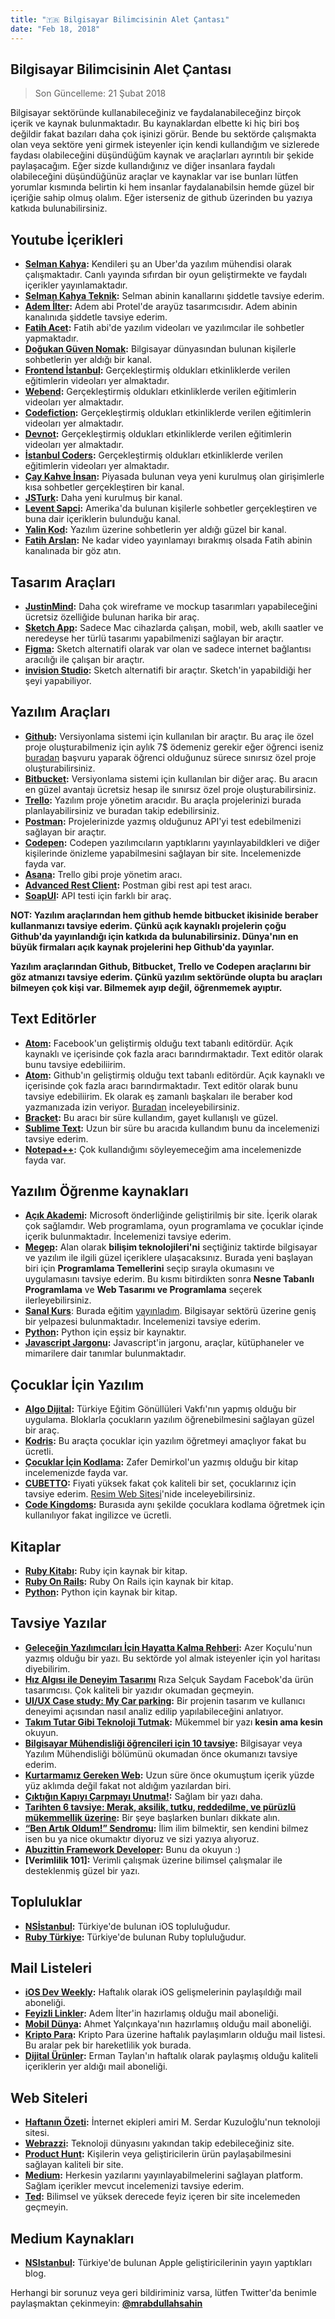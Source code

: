 ```yaml
---
title: "🇹🇷 Bilgisayar Bilimcisinin Alet Çantası"
date: "Feb 18, 2018"
---
```


## Bilgisayar Bilimcisinin Alet Çantası

> Son Güncelleme: 21 Şubat 2018

Bilgisayar sektöründe kullanabileceğiniz ve faydalanabileceğinz birçok içerik ve kaynak bulunmaktadır. Bu kaynaklardan elbette ki hiç biri boş değildir fakat bazıları daha çok işinizi görür. Bende bu sektörde çalışmakta olan veya sektöre yeni girmek isteyenler için kendi kullandığım ve sizlerede faydası olabileceğini düşündüğüm kaynak ve araçlarları ayrıntılı bir şekide paylaşacağım. Eğer sizde kullandığınız ve diğer insanlara faydalı olabileceğini düşündüğünüz araçlar ve kaynaklar var ise bunları lütfen yorumlar kısmında belirtin ki hem insanlar faydalanabilsin hemde güzel bir içeriğie sahip olmuş olalım. Eğer isterseniz de github üzerinden bu yazıya katkıda bulunabilirsiniz.


## Youtube İçerikleri
 - **[Selman Kahya](https://www.youtube.com/user/SirChintzy/videos):** Kendileri şu an Uber'da yazılım mühendisi olarak çalışmaktadır. Canlı yayında sıfırdan bir oyun geliştirmekte ve faydalı içerikler yayınlamaktadır.
 - **[Selman Kahya Teknik](https://www.youtube.com/channel/UCmp2rZ-cJJ_TQupBzzR7LdA):** Selman abinin kanallarını şiddetle tavsiye ederim.
 - **[Adem İlter](https://www.youtube.com/user/ademilter/featured):** Adem abi Protel'de arayüz tasarımcısıdır. Adem abinin kanalınıda şiddetle tavsiye ederim.
 - **[Fatih Acet](https://www.youtube.com/channel/UCvANtNYHe556zUWm6VzJenQ):** Fatih abi'de yazılım videoları ve yazılımcılar ile sohbetler yapmaktadır.
 - **[Doğukan Güven Nomak](https://www.youtube.com/channel/UCbu25feEIe6fY9fZx8BCMSA):** Bilgisayar dünyasından bulunan kişilerle sohbetlerin yer aldığı bir kanal.
 - **[Frontend İstanbul](https://www.youtube.com/channel/UC3fh1Y6TcRPE-W_bdxfT2cg):** Gerçekleştirmiş oldukları etkinliklerde verilen eğitimlerin videoları yer almaktadır.
 - **[Webend](https://www.youtube.com/channel/UCUmfDu4Ux_uD9Hv5GKtNHAg):** Gerçekleştirmiş oldukları etkinliklerde verilen eğitimlerin videoları yer almaktadır.
 - **[Codefiction](https://www.youtube.com/channel/UCq3oLmam_8au66Hyw2-BJtg):** Gerçekleştirmiş oldukları etkinliklerde verilen eğitimlerin videoları yer almaktadır.
 - **[Devnot](https://www.youtube.com/channel/UCgKcX7YBsGbdLrZQyOKMLQA):** Gerçekleştirmiş oldukları etkinliklerde verilen eğitimlerin videoları yer almaktadır.
 - **[İstanbul Coders](https://www.youtube.com/channel/UCnrnk2aCRuFillw5PvDjKjA):** Gerçekleştirmiş oldukları etkinliklerde verilen eğitimlerin videoları yer almaktadır.
 - **[Çay Kahve İnsan](https://www.youtube.com/channel/UCD37i3UdHYc9MJ1MnuQ6n2Q/videos):** Piyasada bulunan veya yeni kurulmuş olan girişimlerle kısa sohbetler gerçekleştiren bir kanal.
 - **[JSTurk](https://www.youtube.com/channel/UCO641Hgg_zzLLK7L-Kl4HNQ):** Daha yeni kurulmuş bir kanal.
 - **[Levent Sapci](https://www.youtube.com/channel/UCxljr3GZos72yJ9XLvbGYcA):** Amerika'da bulunan kişilerle sohbetler gerçekleştiren ve buna dair içeriklerin bulunduğu kanal.
 - **[Yalin Kod](https://www.youtube.com/channel/UCiziEYDqww4rn3wn7otqHQQ/featured):** Yazılım üzerine sohbetlerin yer aldığı güzel bir kanal.
 - **[Fatih Arslan](https://www.youtube.com/channel/UCbUr0322a84OUtaqtcflYmA):** Ne kadar video yayınlamayı bırakmış olsada Fatih abinin kanalınada bir göz atın.


## Tasarım Araçları
 - **[JustinMind](https://www.justinmind.com):** Daha çok wireframe ve mockup tasarımları yapabileceğini ücretsiz özelliğide bulunan harika bir araç.
 - **[Sketch App](https://www.sketchapp.com):** Sadece Mac cihazlarda çalışan, mobil, web, akıllı saatler ve neredeyse her türlü tasarımı yapabilmenizi sağlayan bir araçtır.
 - **[Figma](https://www.figma.com):** Sketch alternatifi olarak var olan ve sadece internet bağlantısı aracılığı ile çalışan bir araçtır.
 - **[invision Studio](https://www.invisionapp.com/studio):** Sketch alternatifi bir araçtır. Sketch'in yapabildiği her şeyi yapabiliyor.


## Yazılım Araçları
 - **[Github](https://github.com):** Versiyonlama sistemi için kullanılan bir araçtır. Bu araç ile özel proje oluşturabilmeniz için aylık 7$ ödemeniz gerekir eğer öğrenci iseniz [buradan](https://education.github.com/) başvuru yaparak öğrenci olduğunuz sürece sınırsız özel proje oluşturabilirsiniz.
 - **[Bitbucket](https://bitbucket.org/product):** Versiyonlama sistemi için kullanılan bir diğer araç. Bu aracın en güzel avantajı ücretsiz hesap ile sınırsız özel proje oluşturabilirsiniz.
 - **[Trello](https://trello.com):** Yazılım proje yönetim aracıdır. Bu araçla projelerinizi burada planlayabilirsiniz ve buradan takip edebilirsiniz.
 - **[Postman](https://www.getpostman.com):** Projelerinizde yazmış olduğunuz API'yi test edebilmenizi sağlayan bir araçtır.
 - **[Codepen](https://codepen.io/):** Codepen yazılımcıların yaptıklarını yayınlayabildkleri ve diğer kişilerinde önizleme yapabilmesini sağlayan bir site. İncelemenizde fayda var.
 - **[Asana](https://asana.com):** Trello gibi proje yönetim aracı.
 - **[Advanced Rest Client](https://install.advancedrestclient.com/#/install):** Postman gibi rest api test aracı.
 - **[SoapUI](https://www.soapui.org):** API testi için farklı bir araç.


 **NOT: Yazılım araçlarından hem github hemde bitbucket ikisinide beraber kullanmanızı tavsiye ederim. Çünkü açık kaynaklı projelerin çoğu Github'da yayınlandığı için katkıda da bulunabilirsiniz. Dünya'nın en büyük firmaları açık kaynak projelerini hep Github'da yayınlar.** 
 
 **Yazılım araçlarından Github, Bitbucket, Trello ve Codepen araçlarını bir göz atmanızı tavsiye ederim. Çünkü yazılım sektöründe olupta bu araçları bilmeyen çok kişi var. Bilmemek ayıp değil, öğrenmemek ayıptır.**



## Text Editörler
 - **[Atom](https://atom.io):** Facebook'un geliştirmiş olduğu text tabanlı editördür. Açık kaynaklı ve içerisinde çok fazla aracı barındırmaktadır. Text editör olarak bunu tavsiye edebiliirim.
 - **[Atom](https://atom.io):** Github'ın geliştirmiş olduğu text tabanlı editördür. Açık kaynaklı ve içerisinde çok fazla aracı barındırmaktadır. Text editör olarak bunu tavsiye edebiliirim. Ek olarak eş zamanlı başkaları ile beraber kod yazmanızada izin veriyor. [Buradan](https://teletype.atom.io) inceleyebilirsiniz.
 - **[Bracket](http://brackets.io):** Bu aracı bir süre kullandım, gayet kullanışlı ve güzel.
 - **[Sublime Text](https://www.sublimetext.com):** Uzun bir süre bu aracıda kullandım bunu da incelemenizi tavsiye ederim.
 - **[Notepad++](https://notepad-plus-plus.org):** Çok kullandığımı söyleyemeceğim ama incelemenizde fayda var.


## Yazılım Öğrenme kaynakları
 - **[Açık Akademi](https://www.acikakademi.com/portal/default.aspx):** Microsoft önderliğinde geliştirilmiş bir site. İçerik olarak çok sağlamdır. Web programlama, oyun programlama ve çocuklar içinde içerik bulunmaktadır. İncelemenizi tavsiye ederim.
 - **[Megep](http://www.megep.meb.gov.tr/?page=moduller):** Alan olarak **bilişim teknolojileri'ni** seçtiğiniz taktirde bilgisayar ve yazılım ile ilgili güzel içeriklere ulaşacaksınız. Burada yeni başlayan biri için **Programlama Temellerini** seçip sırayla okumasını ve uygulamasını tavsiye ederim. Bu kısmı bitirdikten sonra **Nesne Tabanlı Programlama** ve **Web Tasarımı ve Programlama** seçerek ilerleyebilirsiniz.
 - **[Sanal Kurs](https://sanalkurs.net)**: Burada eğitim [yayınladım](https://sanalkurs.net/sketch-egitimi-kursu). Bilgisayar sektörü üzerine geniş bir yelpazesi bulunmaktadır. İncelemenizi tavsiye ederim.
 - **[Python](https://belgeler.yazbel.com/python-istihza/):** Python için eşsiz bir kaynaktır.
 - **[Javascript Jargonu](http://jargon.js.org/):** Javascript'in jargonu, araçlar, kütüphaneler ve mimarilere dair tanımlar bulunmaktadır.


## Çocuklar İçin Yazılım
 - **[Algo Dijital](https://algodijital.com/):** Türkiye Eğitim Gönüllüleri Vakfı'nın yapmış olduğu bir uygulama. Bloklarla çocukların yazılım öğrenebilmesini sağlayan güzel bir araç.
 - **[Kodris](https://www.kodris.com/):** Bu araçta çocuklar için yazılım öğretmeyi amaçlıyor fakat bu ücretli.
 - **[Çocuklar İçin Kodlama](http://www.cocuklaricinkodlama.com/):** Zafer Demirkol'un yazmış olduğu bir kitap incelemenizde fayda var.
 - **[CUBETTO](https://www.robotistan.com/cubetto-cocuklar-icin-ahsap-robotik-kodlama-seti):** Fiyati yüksek fakat çok kaliteli bir set, çocuklarınız için tavsiye ederim. [Resim Web Sitesi](https://www.primotoys.com/)'nide inceleyebilirsiniz.
 - **[Code Kingdoms](https://codekingdoms.com/):** Burasıda aynı şekilde çocuklara kodlama öğretmek için kullanılıyor fakat ingilizce ve ücretli.


## Kitaplar
 - **[Ruby Kitabı](http://www.kitapyurdu.com/kitap/ruby/303329.html&filter_name=ruby):** Ruby için kaynak bir kitap.
 - **[Ruby On Rails](http://www.kitapyurdu.com/kitap/ruby-on-rails/335340.html&filter_name=ruby):** Ruby On Rails için kaynak bir kitap.
 - **[Python](http://www.kitapyurdu.com/kitap/python/273197.html&filter_name=python):** Python için kaynak bir kitap.


## Tavsiye Yazılar
 - **[Geleceğin Yazılımcıları İçin Hayatta Kalma Rehberi](http://azer.bike/journal/gelecegin-yazilimcilari-icin-hayatta-kalma-rehberi):** Azer Koçulu'nun yazmış olduğu bir yazı. Bu sektörde yol almak isteyenler için yol haritası diyebilirim.
 - **[Hız Algısı ile Deneyim Tasarımı](https://medium.com/turkce/h%C4%B1z-alg%C4%B1s%C4%B1-ile-deneyim-tasar%C4%B1m%C4%B1-717fd3d49868)** Rıza Selçuk Saydam Facebok'da ürün tasarımcısı. Çok kaliteli bir yazıdır okumadan geçmeyin.
 - **[UI/UX Case study: My Car parking](https://medium.muz.li/ui-ux-case-my-car-parking-1ca00506245f):** Bir projenin tasarım ve kullanıcı deneyimi açısından nasıl analiz edilip yapılabileceğini anlatıyor.
 - **[Takım Tutar Gibi Teknoloji Tutmak](https://medium.com/@fkadev/tak%C4%B1m-tutar-gibi-teknoloji-tutmak-c4c535247deb):** Mükemmel bir yazı **kesin ama kesin** okuyun.
 - **[Bilgisayar Mühendisliği öğrencileri için 10 tavsiye](https://medium.com/@etaylan/bilgisayar-m%C3%BChendisli%C4%9Fi-%C3%B6%C4%9Frencileri-i%C3%A7in-10-tavsiye-d480fd66ee7f):** Bilgisayar veya Yazılım Mühendisliği bölümünü okumadan önce okumanızı tavsiye ederim.
 - **[Kurtarmamız Gereken Web](https://medium.com/turkce/kurtarmam%C4%B1z-gereken-web-ecbfa72e93b7):** Uzun süre önce okumuştum içerik yüzde yüz aklımda değil fakat not aldığım yazılardan biri.
 - **[Çıktığın Kapıyı Çarpmayı Unutma!](https://medium.com/turkce/%C3%A7%C4%B1kt%C4%B1%C4%9F%C4%B1n-kap%C4%B1y%C4%B1-%C3%A7arpmay%C4%B1-unutma-5798028bc0cc):** Sağlam bir yazı daha.
 - **[Tarihten 6 tavsiye: Merak, aksilik, tutku, reddedilme, ve pürüzlü mükemmellik üzerine](https://medium.com/turkce/tarihten-6-tavsiye-merak-aksilik-tutku-reddedilme-ve-p%C3%BCr%C3%BCzl%C3%BC-m%C3%BCkemmellik-%C3%BCzerine-7e85ccccf7eb):** Bir şeye başlarken bunları dikkate alın.
 - **[“Ben Artık Oldum!” Sendromu](https://medium.com/@ibrahimhizlioglu/kendini-geli%C5%9Ftirmek-i%CC%87steyen-yaz%C4%B1l%C4%B1mc%C4%B1lara-%C3%B6nerilerim-b6f8929a9b5a):** İlim ilim bilmektir, sen kendini bilmez isen bu ya nice okumaktır diyoruz ve sizi yazıya alıyoruz.
 - **[Abuzittin Framework Developer](https://medium.com/house-of-apps/abuzittin-framework-developer-8f926d04b284):** Bunu da okuyun :)
 - **[Verimlilik 101]:** Verimli çalışmak üzerine bilimsel çalışmalar ile desteklenmiş güzel bir yazı.


## Topluluklar
 -  **[NSİstanbul](http://slack.nsistanbul.com/):** Türkiye'de bulunan iOS topluluğudur.
 - **[Ruby Türkiye](https://rubytr.herokuapp.com/):** Türkiye'de bulunan Ruby topluluğudur.


## Mail Listeleri
 - **[iOS Dev Weekly](https://iosdevweekly.com/):** Haftalık olarak iOS gelişmelerinin paylaşıldığı mail aboneliği.
 - **[Feyizli Linkler](https://www.getrevue.co/profile/ai):** Adem İlter'in hazırlamış olduğu mail aboneliği.
 - **[Mobil Dünya](http://mobildunya.ahmet.ws/?utm_campaign=Issue&utm_content=profileimage&utm_medium=email&utm_source=Mobil+D%C3%BCnya):** Ahmet Yalçınkaya'nın hazırlamıış olduğu mail aboneliği.
 - **[Kripto Para](https://www.getrevue.co/profile/kriptopara):** Kripto Para üzerine haftalık paylaşımların olduğu mail listesi. Bu aralar pek bir hareketlilik yok burada.
 - **[Dijital Ürünler](http://bulten.ermantaylan.com/):** Erman Taylan'ın haftalık olarak paylaşmış olduğu kaliteli içeriklerin yer aldığı mail aboneliği.


## Web Siteleri
 - **[Haftanın Özeti](https://www.dunyahalleri.com/haftanin-ozeti/):** İnternet ekipleri amiri M. Serdar Kuzuloğlu'nun teknoloji sitesi.
 - **[Webrazzi](https://webrazzi.com/):** Teknoloji dünyasını yakından takip edebileceğiniz site.
 - **[Product Hunt](https://www.producthunt.com/):** Kişilerin veya geliştiricilerin ürün paylaşabilmesini sağlayan kaliteli bir site.
 - **[Medium](https://medium.com):** Herkesin yazılarını yayınlayabilmelerini sağlayan platform. Sağlam içerikler mevcut incelemenizi tavsiye ederim.
 - **[Ted](https://www.ted.com):** Bilimsel ve yüksek derecede feyiz içeren bir site incelemeden geçmeyin.


## Medium Kaynakları
 - **[NSIstanbul](https://medium.com/nsistanbul):** Türkiye'de bulunan Apple geliştiricilerinin yayın yaptıkları blog.

Herhangi bir sorunuz veya geri bildiriminiz varsa, lütfen Twitter'da benimle paylaşmaktan çekinmeyin: **[@mrabdullahsahin](https://twitter.com/mrabdullahsahin)**